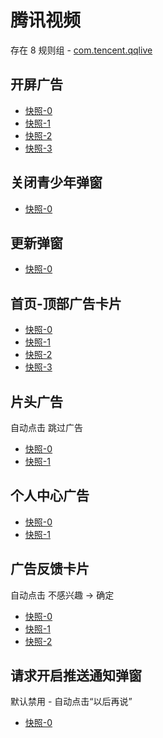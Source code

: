 # 腾讯视频

存在 8 规则组 - [com.tencent.qqlive](/src/apps/com.tencent.qqlive.ts)

## 开屏广告

- [快照-0](https://gkd-kit.gitee.io/import/12700227)
- [快照-1](https://gkd-kit.gitee.io/import/12700122)
- [快照-2](https://gkd-kit.gitee.io/import/12700541)
- [快照-3](https://gkd-kit.gitee.io/import/12910953)

## 关闭青少年弹窗

- [快照-0](https://gkd-kit.gitee.io/import/12700145)

## 更新弹窗

- [快照-0](https://gkd-kit.gitee.io/import/12700486)

## 首页-顶部广告卡片

- [快照-0](https://gkd-kit.gitee.io/import/12700299)
- [快照-1](https://gkd-kit.gitee.io/import/12700302)
- [快照-2](https://gkd-kit.gitee.io/import/12700518)
- [快照-3](https://gkd-kit.gitee.io/import/12737313)

## 片头广告

自动点击 跳过广告

- [快照-0](https://gkd-kit.gitee.io/import/12700407)
- [快照-1](https://gkd-kit.gitee.io/import/12700433)

## 个人中心广告

- [快照-0](https://gkd-kit.gitee.io/import/12700175)
- [快照-1](https://gkd-kit.songe.li/import/12777344)

## 广告反馈卡片

自动点击 不感兴趣 -> 确定

- [快照-0](https://gkd-kit.gitee.io/import/12700303)
- [快照-1](https://gkd-kit.gitee.io/import/12829866)
- [快照-2](https://gkd-kit.gitee.io/import/12700210)

## 请求开启推送通知弹窗

默认禁用 - 自动点击“以后再说”

- [快照-0](https://gkd-kit.gitee.io/import/12700139)
